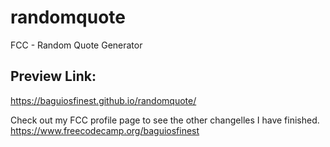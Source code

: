 # randomquote
FCC - Random Quote Generator

## Preview Link: 
https://baguiosfinest.github.io/randomquote/

Check out my FCC profile page to see the other changelles I have finished. https://www.freecodecamp.org/baguiosfinest
